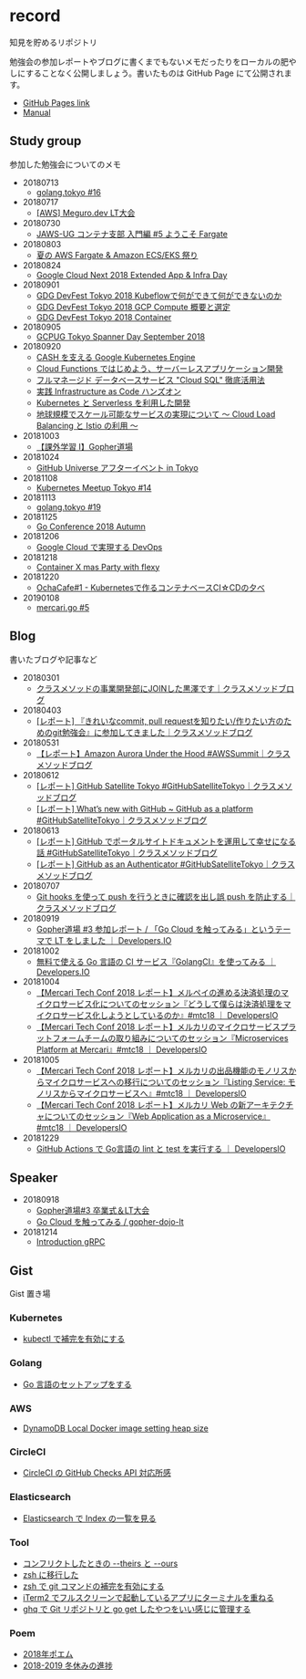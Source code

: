 # record

知見を貯めるリポジトリ

勉強会の参加レポートやブログに書くまでもないメモだったりをローカルの肥やしにすることなく公開しましょう。書いたものは GitHub Page にて公開されます。

* [GitHub Pages link](https://d-kuro.github.io/record/)
* [Manual](./manual/README.md)

## Study group

参加した勉強会についてのメモ

* 20180713
  * [golang.tokyo #16](./study_group/20180713_golang_tokyo.md)
* 20180717
  * [[AWS] Meguro.dev LT大会](./study_group/20180717_meguro_dev.md)
* 20180730
  * [JAWS-UG コンテナ支部 入門編 #5 ようこそ Fargate](./study_group/20180730_jawsug_container.md)
* 20180803
  * [夏の AWS Fargate & Amazon ECS/EKS 祭り](./study_group/20180803_aws_seminar_fargate_eks.md)
* 20180824
  * [Google Cloud Next 2018 Extended App & Infra Day](./study_group/20180824_google_cloud_next2018_extended_appandInfra_day.md)
* 20180901
  * [GDG DevFest Tokyo 2018 Kubeflowで何ができて何ができないのか](./study_group/20180901_gdg_dev_fest_kubeflow.md)
  * [GDG DevFest Tokyo 2018 GCP Compute 概要と選定](./study_group/20180901_gdg_dev_fest_gcp_compute.md)
  * [GDG DevFest Tokyo 2018 Container](./study_group/20180901_gdg_dev_fest_container.md)
* 20180905
  * [GCPUG Tokyo Spanner Day September 2018](./study_group/20180905_gcpug_spanner.md)
* 20180920
  * [CASH を支える Google Kubernetes Engine](./study_group/20180920_cach_gke.md)
  * [Cloud Functions ではじめよう、サーバーレスアプリケーション開発](./study_group/20180920_cloud_functions.md)
  * [フルマネージド データベースサービス "Cloud SQL" 徹底活用法](./study_group/20180920_cloud_sql.md)
  * [実践 Infrastructure as Code ハンズオン](./study_group/20180920_iac.md)
  * [Kubernetes と Serverless を利用した開発](./study_group/20180920_kubernetes_serverless.md)
  * [地球規模でスケール可能なサービスの実現について 〜 Cloud Load Balancing と Istio の利用 〜](./study_group/20180920_load_barancer.md)
* 20181003
  * [【課外学習 I】Gopher道場](./study_group/20181003_gopherdojo_ddd.md)
* 20181024
  * [GitHub Universe アフターイベント in Tokyo](https://gist.github.com/d-kuro/e6272d8f27e61b6fa341c1d6499370c2)
* 20181108
  * [Kubernetes Meetup Tokyo #14](https://gist.github.com/d-kuro/ae1375692cb13667b62e980c588c4f0c)
* 20181113
  * [golang.tokyo #19](https://gist.github.com/d-kuro/7e6321b5285f7cd947c62c21b81a81b4)
* 20181125
  * [Go Conference 2018 Autumn](https://gist.github.com/d-kuro/4378662f202c2fd991bb19463d2a8664)
* 20181206
  * [Google Cloud で実現する DevOps](https://gist.github.com/d-kuro/6b45a772b2bad973bd5bdf0f7b8a22e8)
* 20181218
  * [Container X mas Party with flexy](https://gist.github.com/d-kuro/2f1ea208eff27c7e10a683cde28f34fc)
* 20181220
  * [OchaCafe#1 - Kubernetesで作るコンテナベースCI☆CDの夕べ](https://gist.github.com/d-kuro/e5fe408d8fb8af643d385f20ad110d16)
* 20190108
  * [mercari.go #5](https://gist.github.com/d-kuro/fe4de3d5bf50d7fe3461bbf9bf80413c)

## Blog

書いたブログや記事など

* 20180301
  * [クラスメソッドの事業開発部にJOINした黒澤です｜クラスメソッドブログ](https://dev.classmethod.jp/etc/kurosawa-join-20180301/)
* 20180403
  * [\[レポート\] 『きれいなcommit, pull requestを知りたい/作りたい方のためのgit勉強会』に参加してきました｜クラスメソッドブログ](https://dev.classmethod.jp/study_meeting/git-workshop-20180327/)
* 20180531
  * [【レポート】Amazon Aurora Under the Hood #AWSSummit｜クラスメソッドブログ](https://dev.classmethod.jp/cloud/aws/amazon-aurora-under-the-hood-awssummit/)
* 20180612
  * [\[レポート\] GitHub Satellite Tokyo #GitHubSatelliteTokyo｜クラスメソッドブログ](https://dev.classmethod.jp/etc/github-satellite-tokyo-2018/)
  * [\[レポート\] What’s new with GitHub ~ GitHub as a platform #GitHubSatelliteTokyo｜クラスメソッドブログ](https://dev.classmethod.jp/event/whats-new-with-github/)
* 20180613
  * [\[レポート\] GitHub でポータルサイトドキュメントを運用して幸せになる話 #GitHubSatelliteTokyo｜クラスメソッドブログ](https://dev.classmethod.jp/event/github-lt-tournament-githubpages/)
  * [\[レポート\] GitHub as an Authenticator #GitHubSatelliteTokyo｜クラスメソッドブログ](https://dev.classmethod.jp/event/github-as-an-authenticator/)
* 20180707
  * [Git hooks を使って push を行うときに確認を出し誤 push を防止する｜クラスメソッドブログ](https://dev.classmethod.jp/tool/git/git-hook-pre-push/)
* 20180919
  * [Gopher道場 #3 参加レポート / 「Go Cloud を触ってみる」というテーマで LT をしました ｜ Developers.IO](https://dev.classmethod.jp/go/gopher-dojo/)
* 20181002
  * [無料で使える Go 言語の CI サービス『GolangCI』を使ってみる ｜ Developers.IO](https://dev.classmethod.jp/go/golangci/)
* 20181004
  * [【Mercari Tech Conf 2018 レポート】メルペイの進める決済処理のマイクロサービス化についてのセッション『どうして僕らは決済処理をマイクロサービス化しようとしているのか』#mtc18 ｜ DevelopersIO](https://dev.classmethod.jp/event/merpay-microservices-mtc18/)
  * [【Mercari Tech Conf 2018 レポート】メルカリのマイクロサービスプラットフォームチームの取り組みについてのセッション『Microservices Platform at Mercari』#mtc18 ｜ DevelopersIO](https://dev.classmethod.jp/event/mercari-microservices-platform-mtc18/)
* 20181005
  * [【Mercari Tech Conf 2018 レポート】メルカリの出品機能のモノリスからマイクロサービスへの移行についてのセッション『Listing Service: モノリスからマイクロサービスへ』#mtc18 ｜ DevelopersIO](https://dev.classmethod.jp/event/mercari-listing-from-monolith-to-microservices-mtc18/)
  * [【Mercari Tech Conf 2018 レポート】メルカリ Web の新アーキテクチャについてのセッション『Web Application as a Microservice』#mtc18 ｜ DevelopersIO](https://dev.classmethod.jp/event/mercari-web-microservice-mtc18/)
* 20181229
  * [GitHub Actions で Go言語の lint と test を実行する ｜ DevelopersIO](https://dev.classmethod.jp/etc/github-actions-golang/)

## Speaker

* 20180918
  * [Gopher道場#3 卒業式＆LT大会](https://mercari.connpass.com/event/101178/)
  * [Go Cloud を触ってみる / gopher-dojo-lt](https://speakerdeck.com/daikurosawa/gopher-dojo-lt)
* 20181214
  * [Introduction gRPC](https://speakerdeck.com/daikurosawa/introduction-grpc)

## Gist

Gist 置き場

### Kubernetes

* [kubectl で補完を有効にする](https://gist.github.com/d-kuro/605a44ebd1d4a28ecf318e9d2371645f)

### Golang

* [Go 言語のセットアップをする](https://gist.github.com/d-kuro/82a9305abb3b1b89193997e6c9e0f59c)

### AWS

* [DynamoDB Local Docker image setting heap size](https://gist.github.com/d-kuro/07992d7a149dd62a2be24cf9d23e8033)

### CircleCI

* [CircleCI の GitHub Checks API 対応所感](https://gist.github.com/d-kuro/19651e83549fe80e9d445e9d55b88af4)

### Elasticsearch

* [Elasticsearch で Index の一覧を見る](https://gist.github.com/d-kuro/d72b9331ea93b061542096e72c2a2845)

### Tool

* [コンフリクトしたときの --theirs と --ours](https://gist.github.com/d-kuro/08ec0964107ae4c8bc074ed8162b63cc)
* [zsh に移行した](https://gist.github.com/d-kuro/01513087559ac4c3d305f6485c58b7ad)
* [zsh で git コマンドの補完を有効にする](https://gist.github.com/d-kuro/352498c993c51831b25963be62074afa)
* [iTerm2 でフルスクリーンで起動しているアプリにターミナルを重ねる](https://gist.github.com/d-kuro/551d98f9d4a28f61b3e8111adc082074)
* [ghq で Git リポジトリと go get したやつをいい感じに管理する](https://gist.github.com/d-kuro/f4453b93ab5e9ff60be351d7d49b1476)

### Poem

* [2018年ポエム](https://gist.github.com/d-kuro/13e7d6cee08e4e7da1969836f5544591)
* [2018-2019 冬休みの進捗](https://gist.github.com/d-kuro/9bb545b4a1c735d852e9a1fb29ba3c5b)
